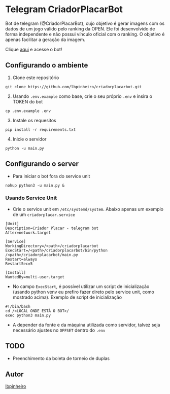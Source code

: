 # Telegram CriadorPlacarBot

Bot de telegram (@CriadorPlacarBot), cujo objetivo é gerar imagens com os dados de um jogo válido pelo ranking da OPEN. Ele foi desenvolvido de forma independente e não possui vínculo oficial com o ranking. O objetivo é apenas facilitar a geração da imagem.

Clique [aqui](http://t.me/CriadorPlacarBot) e acesse o bot!

## Configurando o ambiente

1. Clone este repositório 
```
git clone https://github.com/lbpinheiro/criadorplacarbot.git
```
2. Usando `.env.example` como base, crie o seu próprio `.env` e insira o TOKEN do bot
```
cp .env.example .env
```
3. Instale os requesitos
```
pip install -r requirements.txt
```
4. Inicie o servidor
```
python -u main.py
```

## Configurando o server

- Para iniciar o bot fora do service unit
```
nohup python3 -u main.py &
```

### Usando Service Unit
- Crie o service unit em `/etc/systemd/system`. Abaixo apenas um exemplo de um `criadorplacar.service`
```
[Unit]
Description=Criador Placar - telegram bot
After=network.target

[Service]
WorkingDirectory=/<path>/criadorplacarbot
ExecStart=/<path>/criadorplacarbot/bin/python /<path>/criadorplacarbot/main.py
Restart=always
RestartSec=5

[Install]
WantedBy=multi-user.target
```
- No campo `ExecStart`, é possível utilizar um script de inicialização (usando python venv eu prefiro fazer direto pelo service unit, como mostrado acima). Exemplo de script de inicialização
```
#!/bin/bash
cd /<LOCAL ONDE ESTÁ O BOT>/
exec python3 main.py
```
- A depender da fonte e da máquina utilizada como servidor, talvez seja necessário ajustes no `OFFSET` dentro do `.env`

## TODO
- Preenchimento da boleta de torneio de duplas

## Autor
[lbpinheiro](https://github.com/lbpinheiro)